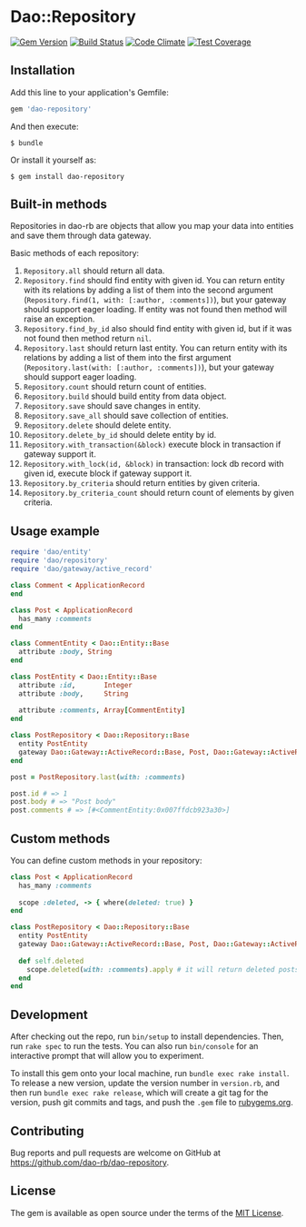 # Dao::Repository

[![Gem Version](https://badge.fury.io/rb/dao-repository.svg)](https://badge.fury.io/rb/dao-repository)
[![Build Status](https://travis-ci.org/dao-rb/dao-repository.svg?branch=master)](https://travis-ci.org/dao-rb/dao-repository)
[![Code Climate](https://codeclimate.com/github/dao-rb/dao-repository/badges/gpa.svg)](https://codeclimate.com/github/dao-rb/dao-repository)
[![Test Coverage](https://codeclimate.com/repos/5777e091620b91007d0001e3/badges/c01a62725cb50df7d9f9/coverage.svg)](https://codeclimate.com/repos/5777e091620b91007d0001e3/coverage)

## Installation

Add this line to your application's Gemfile:

```ruby
gem 'dao-repository'
```

And then execute:

    $ bundle

Or install it yourself as:

    $ gem install dao-repository
    
## Built-in methods

Repositories in dao-rb are objects that allow you map your data into entities and save them through data gateway.

Basic methods of each repository:

1. `Repository.all` should return all data.
2. `Repository.find` should find entity with given id. You can return entity with its relations by adding a list of them into the second argument (`Repository.find(1, with: [:author, :comments])`), but your gateway should support eager loading. If entity was not found then method will raise an exception.
3. `Repository.find_by_id` also should find entity with given id, but if it was not found then method return `nil`.
4. `Repository.last` should return last entity. You can return entity with its relations by adding a list of them into the first argument (`Repository.last(with: [:author, :comments])`), but your gateway should support eager loading.
5. `Repository.count` should return count of entities.
6. `Repository.build` should build entity from data object.
7. `Repository.save` should save changes in entity.
8. `Repository.save_all` should save collection of entities.
9. `Repository.delete` should delete entity.
10. `Repository.delete_by_id` should delete entity by id.
11. `Repository.with_transaction(&block)` execute block in transaction if gateway support it.
12. `Repository.with_lock(id, &block)` in transaction: lock db record with given id, execute block if gateway support it.
13. `Repository.by_criteria` should return entities by given criteria.
14. `Repository.by_criteria_count` should return count of elements by given criteria.

## Usage example

```ruby
require 'dao/entity'
require 'dao/repository'
require 'dao/gateway/active_record'

class Comment < ApplicationRecord
end

class Post < ApplicationRecord
  has_many :comments
end

class CommentEntity < Dao::Entity::Base
  attribute :body, String
end

class PostEntity < Dao::Entity::Base
  attribute :id,       Integer
  attribute :body,     String
  
  attribute :comments, Array[CommentEntity]
end

class PostRepository < Dao::Repository::Base
  entity PostEntity
  gateway Dao::Gateway::ActiveRecord::Base, Post, Dao::Gateway::ActiveRecord::BaseTransformer
end

post = PostRepository.last(with: :comments)

post.id # => 1
post.body # => "Post body"
post.comments # => [#<CommentEntity:0x007ffdcb923a30>]
```

## Custom methods

You can define custom methods in your repository:

```ruby
class Post < ApplicationRecord
  has_many :comments
  
  scope :deleted, -> { where(deleted: true) }
end

class PostRepository < Dao::Repository::Base
  entity PostEntity
  gateway Dao::Gateway::ActiveRecord::Base, Post, Dao::Gateway::ActiveRecord::BaseTransformer
  
  def self.deleted
    scope.deleted(with: :comments).apply # it will return deleted posts with loaded comments.
  end
end
```

## Development

After checking out the repo, run `bin/setup` to install dependencies. Then, run `rake spec` to run the tests. You can also run `bin/console` for an interactive prompt that will allow you to experiment.

To install this gem onto your local machine, run `bundle exec rake install`. To release a new version, update the version number in `version.rb`, and then run `bundle exec rake release`, which will create a git tag for the version, push git commits and tags, and push the `.gem` file to [rubygems.org](https://rubygems.org).

## Contributing

Bug reports and pull requests are welcome on GitHub at https://github.com/dao-rb/dao-repository.


## License

The gem is available as open source under the terms of the [MIT License](http://opensource.org/licenses/MIT).
